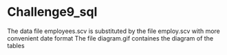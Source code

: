 # Challenge9_sql
The data file employees.scv is substituted by the file employ.scv with more convenient date format
The file diagram.gif containes the diagram of the tables
